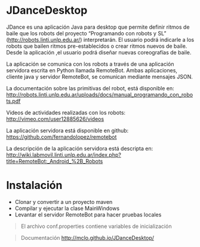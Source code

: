JDanceDesktop
=============
JDance es una aplicación Java para desktop que permite definir ritmos de baile que los robots del proyecto “Programando con robots y SL” (http://robots.linti.unlp.edu.ar/) interpretarán. El usuario podrá indicarle a los robots que bailen ritmos pre-establecidos o crear ritmos nuevos de baile. Desde la aplicación ,el usuario podrá diseñar nuevas coreografías de baile.

La aplicación se comunica con los robots a través de una aplicación servidora escrita en Python llamada RemoteBot. Ambas aplicaciones, cliente java y servidor RemoteBot, se comunican mediante mensajes JSON.

La documentación sobre las primitivas del robot, está disponible en: http://robots.linti.unlp.edu.ar/uploads/docs/manual_programando_con_robots.pdf

Videos de actividades realizadas con los robots: http://vimeo.com/user12885626/videos

La aplicación servidora está disponible en github: https://github.com/fernandolopez/remotebot

La descripción de la aplicación servidora está descripta en: http://wiki.labmovil.linti.unlp.edu.ar/index.php?title=RemoteBot:_Android_%2B_Robots

Instalación
=============
* Clonar y convertir a un proyecto maven
* Compilar y ejecutar la clase MainWindows
* Levantar el servidor RemoteBot para hacer pruebas locales

>El archivo conf.properties contiene variables de inicialización

>Documentación http://mclo.github.io/JDanceDesktop/
